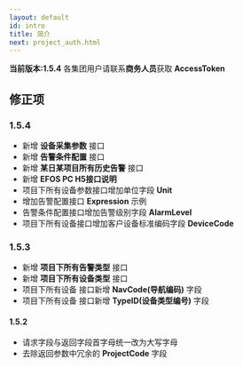 ```yaml
---
layout: default
id: intro
title: 简介
next: project_auth.html
---
```


**当前版本:1.5.4** 
各集团用户请联系**商务人员**获取 **AccessToken**

## 修正项
### 1.5.4
* 新增 **设备采集参数** 接口
* 新增 **告警条件配置** 接口 
* 新增 **某日某项目所有历史告警** 接口
* 新增 **EFOS PC H5接口说明** 
* 项目下所有设备参数接口增加单位字段 **Unit**
* 增加告警配置接口 **Expression** 示例
* 告警条件配置接口增加告警级别字段 **AlarmLevel**
* 项目下所有设备接口增加客户设备标准编码字段 **DeviceCode**

### 1.5.3
* 新增 **项目下所有告警类型** 接口
* 新增 **项目下所有设备类型** 接口
* 项目下所有设备 接口新增 **NavCode(导航编码)** 字段
* 项目下所有设备 接口新增 **TypeID(设备类型编号)** 字段


#### 1.5.2
* 请求字段与返回字段首字母统一改为大写字母
* 去除返回参数中冗余的 **ProjectCode** 字段